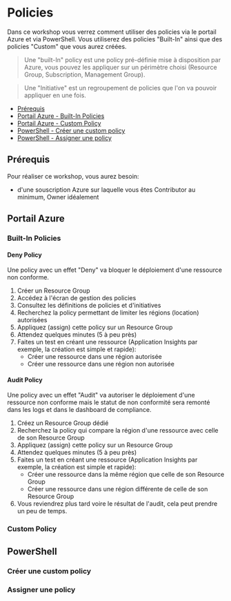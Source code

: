 # Policies

Dans ce workshop vous verrez comment utiliser des policies via le portail Azure et via PowerShell. Vous utiliserez des policies "Built-In" ainsi que des policies "Custom" que vous aurez créées.

> Une "built-In" policy est une policy pré-définie mise à disposition par Azure, vous pouvez les appliquer sur un périmètre choisi (Resource Group, Subscription, Management Group).

> Une "Initiative" est un regroupement de policies que l'on va pouvoir appliquer en une fois.

- [Prérequis](#prérequis)
- [Portail Azure - Built-In Policies](#built-in-policies)
- [Portail Azure - Custom Policy](#custom-policy)
- [PowerShell - Créer une custom policy](#créer-une-custom-policy)
- [PowerShell - Assigner une policy](#assigner-une-policy)

## Prérequis

Pour réaliser ce workshop, vous aurez besoin:
- d'une souscription Azure sur laquelle vous êtes Contributor au minimum, Owner idéalement

## Portail Azure

### Built-In Policies

#### Deny Policy
Une policy avec un effet "Deny" va bloquer le déploiement d'une ressource non conforme.

1. Créer un Resource Group
2. Accédez à l'écran de gestion des policies
3. Consultez les définitions de policies et d'initiatives
4. Recherchez la policy permettant de limiter les régions (location) autorisées
5. Appliquez (assign) cette policy sur un Resource Group
6. Attendez quelques minutes (5 à peu près)
7. Faites un test en créant une ressource (Application Insights par exemple, la création est simple et rapide):
    - Créer une ressource dans une région autorisée
    - Créer une ressource dans une région non autorisée


#### Audit Policy
Une policy avec un effet "Audit" va autoriser le déploiement d'une ressource non conforme mais le statut de non conformité sera remonté dans les logs et dans le dashboard de compliance.

1. Créez un Resource Group dédié
2. Recherchez la policy qui compare la région d'une ressource avec celle de son Resource Group
3. Appliquez (assign) cette policy sur un Resource Group
5. Attendez quelques minutes (5 à peu près)
6. Faites un test en créant une ressource (Application Insights par exemple, la création est simple et rapide):
    - Créer une ressource dans la même région que celle de son Resource Group
    - Créer une ressource dans une région différente de celle de son Resource Group
7. Vous reviendrez plus tard voire le résultat de l'audit, cela peut prendre un peu de temps.

### Custom Policy

## PowerShell

### Créer une custom policy

### Assigner une policy